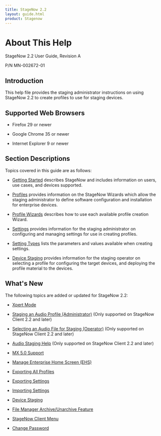 ```yaml
---
title: StageNow 2.2
layout: guide.html
product: Stagenow
---
```


# About This Help

StageNow 2.2 User Guide, Revision A

P/N MN-002672-01

## Introduction
This help file provides the staging administrator instructions on using StageNow 2.2 to create profiles to use for staging devices.

## Supported Web Browsers

* Firefox 29 or newer

* Google Chrome 35 or newer 

* Internet Explorer 9 or newer

## Section Descriptions
Topics covered in this guide are as follows:

* [Getting Started](/stagenow/2-2/gettingstarted) describes StageNow and includes information on users, use cases, and devices supported.

* [Profiles](/stagenow/2-2/stagingprofiles) provides information on the StageNow Wizards which allow the staging administrator to define software configuration and installation for enterprise devices.

* [Profile Wizards](/stagenow/2-2/ProfileWizards) describes how to use each available profile creation Wizard.

* [Settings](/stagenow/2-2/settingconfig) provides information for the staging administrator on configuring and managing settings for use in creating profiles.

* [Setting Types](/stagenow/2-2/CSPreference) lists the parameters and values available when creating settings.

* [Device Staging](/stagenow/2-2/stageclient) provides information for the staging operator on selecting a profile for configuring the target devices, and deploying the profile material to the devices.

## What's New
The following topics are added or updated for StageNow 2.2:

* [Xpert Mode](/stagenow/2-2/Profiles/xpertmode)

* [Staging an Audio Profile (Administrator)](/stagenow/2-2/stagingprofiles/#staginganaudioprofile) (Only supported on StageNow Client 2.2 and later)

* [Selecting an Audio File for Staging (Operator)](/stagenow/2-2/stageclient/#selectinganaudiofileforstaging) (Only supported on StageNow Client 2.2 and later)

* [Audio Staging Help](/stagenow/2-2/stageclient/#audiostaginghelp) (Only supported on StageNow Client 2.2 and later)

* [MX 5.0 Support](/stagenow/2-2/stagingprofiles/#configure)

* [Manage Enterprise Home Screen (EHS)](/stagenow/2-2/Profiles/xpertmode/#manageenterprisehomescreenehs)

* [Exporting All Profiles](/stagenow/2-2/stagingprofiles/#exportingallprofiles)

* [Exporting Settings](/stagenow/2-2/settingconfig/#exportingsettings)

* [Importing Settings](/stagenow/2-2/settingconfig/#importingsettings)

* [Device Staging](/stagenow/2-2/stageclient/#devicestaging)

* [File Manager Archive/Unarchive Feature](../csp/file/#archive-target-path-and-folder-name)

* [StageNow Client Menu](/stagenow/2-2/stageclient/#stagenowclientmenu)

* [Change Password](/stagenow/2-2/gettingstarted/#changepassword)






